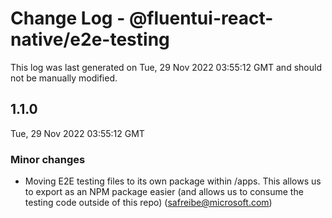 # Change Log - @fluentui-react-native/e2e-testing

This log was last generated on Tue, 29 Nov 2022 03:55:12 GMT and should not be manually modified.

<!-- Start content -->

## 1.1.0

Tue, 29 Nov 2022 03:55:12 GMT

### Minor changes

- Moving E2E testing files to its own package within /apps. This allows us to export as an NPM package easier (and allows us to consume the testing code outside of this repo) (safreibe@microsoft.com)
